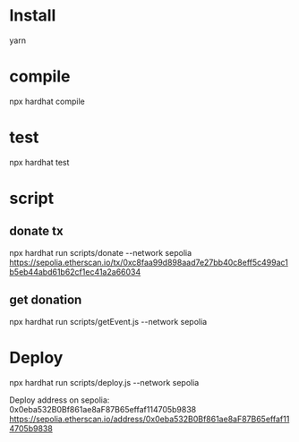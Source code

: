 # Install

yarn

# compile

npx hardhat compile

# test

npx hardhat test

# script

## donate tx

npx hardhat run scripts/donate --network sepolia
https://sepolia.etherscan.io/tx/0xc8faa99d898aad7e27bb40c8eff5c499ac1b5eb44abd61b62cf1ec41a2a66034

## get donation

npx hardhat run scripts/getEvent.js --network sepolia

# Deploy

npx hardhat run scripts/deploy.js --network sepolia

Deploy address on sepolia:
0x0eba532B0Bf861ae8aF87B65effaf114705b9838
https://sepolia.etherscan.io/address/0x0eba532B0Bf861ae8aF87B65effaf114705b9838
